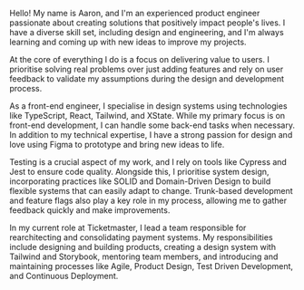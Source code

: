 Hello! My name is Aaron, and I'm an experienced product engineer passionate about creating solutions that positively impact people's lives. I have a diverse skill set, including design and engineering, and I'm always learning and coming up with new ideas to improve my projects.

At the core of everything I do is a focus on delivering value to users. I prioritise solving real problems over just adding features and rely on user feedback to validate my assumptions during the design and development process.

As a front-end engineer, I specialise in design systems using technologies like TypeScript, React, Tailwind, and XState. While my primary focus is on front-end development, I can handle some back-end tasks when necessary. In addition to my technical expertise, I have a strong passion for design and love using Figma to prototype and bring new ideas to life.

Testing is a crucial aspect of my work, and I rely on tools like Cypress and Jest to ensure code quality. Alongside this, I prioritise system design, incorporating practices like SOLID and Domain-Driven Design to build flexible systems that can easily adapt to change. Trunk-based development and feature flags also play a key role in my process, allowing me to gather feedback quickly and make improvements.

In my current role at Ticketmaster, I lead a team responsible for rearchitecting and consolidating payment systems. My responsibilities include designing and building products, creating a design system with Tailwind and Storybook, mentoring team members, and introducing and maintaining processes like Agile, Product Design, Test Driven Development, and Continuous Deployment.
